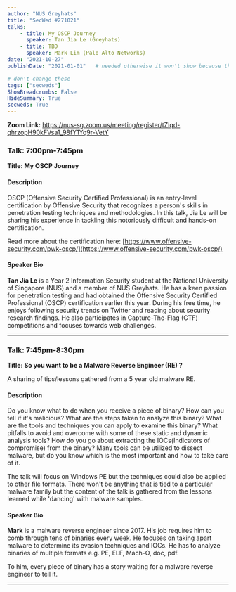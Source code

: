 ```yaml
---
author: "NUS Greyhats"
title: "SecWed #271021"
talks:
    - title: My OSCP Journey
      speaker: Tan Jia Le (Greyhats)
    - title: TBD
      speaker: Mark Lim (Palo Alto Networks)
date: "2021-10-27"
publishDate: "2021-01-01"   # needed otherwise it won't show because the date is in the future

# don't change these
tags: ["secweds"]
ShowBreadcrumbs: False
HideSummary: True
secweds: True
---
```


**Zoom Link:** https://nus-sg.zoom.us/meeting/register/tZIqd-qhrzopH90kFVsa1_98fY1Yq9r-VetY

### Talk: 7:00pm-7:45pm
**Title: My OSCP Journey**

#### Description
OSCP (Offensive Security Certified Professional) is an entry-level certification by Offensive Security that recognizes a person's skills in penetration testing techniques and methodologies. In this talk, Jia Le will be sharing his experience in tackling this notoriously difficult and hands-on certification.

Read more about the certification here: [https://www.offensive-security.com/pwk-oscp/](https://www.offensive-security.com/pwk-oscp/)

#### Speaker Bio
**Tan Jia Le** is a Year 2 Information Security student at the National University of Singapore (NUS) and a member of NUS Greyhats. He has a keen passion for penetration testing and had obtained the Offensive Security Certified Professional (OSCP) certification earlier this year. During his free time, he enjoys following security trends on Twitter and reading about security research findings. He also participates in Capture-The-Flag (CTF) competitions and focuses towards web challenges.

----

### Talk: 7:45pm-8:30pm
**Title: So you want to be a Malware Reverse Engineer (RE) ?**

A sharing of tips/lessons gathered from a 5 year old malware RE.

#### Description
Do you know what to do when you receive a piece of binary? How can you tell if it's malicious? What are the steps taken to analyze this binary? What are the tools and techniques you can apply to examine this binary? What pitfalls to avoid and overcome with some of these static and dynamic analysis tools? How do you go about extracting the IOCs(Indicators of compromise) from the binary? Many tools can be utilized to dissect malware, but do you know which is the most important and how to take care of it.

The talk will focus on Windows PE but the techniques could also be applied to other file formats. There won't be anything that is tied to a particular malware family but the content of the talk is gathered from the lessons learned while 'dancing' with malware samples.

#### Speaker Bio
**Mark** is a malware reverse engineer since 2017. His job requires him to comb through tens of binaries every week. He focuses on taking apart malware to determine its evasion techniques and IOCs. He has to analyze binaries of multiple formats e.g. PE, ELF, Mach-O, doc, pdf.

To him, every piece of binary has a story waiting for a malware reverse engineer to tell it.

----
